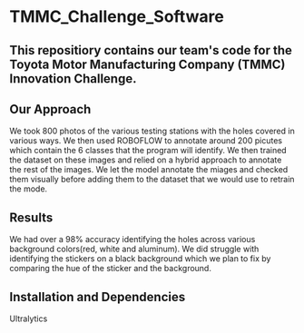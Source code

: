# TMMC_Challenge_Software

## This repositiory contains our team's code for the Toyota Motor Manufacturing Company (TMMC) Innovation Challenge.

## Our Approach
We took 800 photos of the various testing stations with the holes covered in various ways. We then used ROBOFLOW to annotate around 200 picutes which contain the 6 classes that the program will identify. We then trained the dataset on these images and relied on a hybrid approach to annotate the rest of the images. We let the model annotate the miages and checked them visually before adding them to the dataset that we would use to retrain the mode.

## Results
We had over a 98% accuracy identifying the holes across various background colors(red, white and aluminum). We did struggle with identifying the stickers on a black background which we plan to fix by comparing the hue of the sticker and the background.

## Installation and Dependencies
Ultralytics
